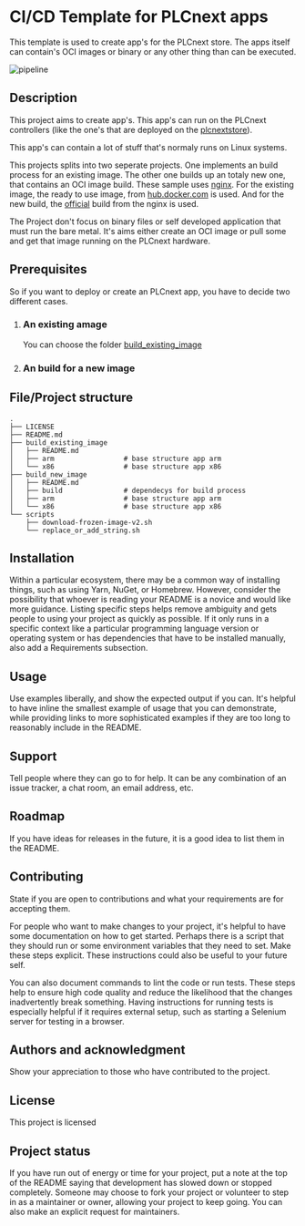 # CI/CD Template for PLCnext apps
This template is used to create app's for the PLCnext store. 
The apps itself can contain's OCI images or binary or any other thing than can be executed.

![pipeline](https://gitlab.phoenixcontact.com/vmm-factory-automation/digital-factory/data-collection-storage-evaluation/container-app-template-for-plcnext/badges/$branch/pipeline.svg)
## Description
This project aims to create app's. This app's can run on the PLCnext controllers (like the one's that are deployed on the [plcnextstore](https://www.plcnextstore.com)). 

This app's can contain a lot of stuff that's normaly runs on Linux systems. 

This projects splits into two seperate projects. One implements an build process for an existing image.
The other one builds up an totaly new one, that contains an OCI image build. 
These sample uses [nginx](https://nginx.org). For the existing image, the ready to use image, from [hub.docker.com](https://hub.docker.com/_/nginx) is used. And for the new build, the [official](https://github.com/nginxinc/docker-nginx) build from the nginx is used.

The Project don't focus on binary files or self developed application that must run the bare metal. It's aims either create an OCI image or pull some and get that image running on the PLCnext hardware.
## Prerequisites
So if you want to deploy or create an PLCnext app, you have to decide two different cases. 
1. ### An existing amage
    You can choose the folder [build_existing_image](./build_existing_image/) 
2. ### An build for a new image
## File/Project structure

    .
    ├── LICENSE
    ├── README.md
    ├── build_existing_image                 
    │   ├── README.md   
    │   ├── arm                 # base structure app arm
    │   └── x86                 # base structure app x86
    ├── build_new_image
    │   ├── README.md
    │   ├── build               # dependecys for build process
    │   ├── arm                 # base structure app arm
    │   └── x86                 # base structure app x86
    └── scripts
        ├── download-frozen-image-v2.sh 
        └── replace_or_add_string.sh

## Installation
Within a particular ecosystem, there may be a common way of installing things, such as using Yarn, NuGet, or Homebrew. However, consider the possibility that whoever is reading your README is a novice and would like more guidance. Listing specific steps helps remove ambiguity and gets people to using your project as quickly as possible. If it only runs in a specific context like a particular programming language version or operating system or has dependencies that have to be installed manually, also add a Requirements subsection.

## Usage
Use examples liberally, and show the expected output if you can. It's helpful to have inline the smallest example of usage that you can demonstrate, while providing links to more sophisticated examples if they are too long to reasonably include in the README.

## Support
Tell people where they can go to for help. It can be any combination of an issue tracker, a chat room, an email address, etc.

## Roadmap
If you have ideas for releases in the future, it is a good idea to list them in the README.

## Contributing
State if you are open to contributions and what your requirements are for accepting them.

For people who want to make changes to your project, it's helpful to have some documentation on how to get started. Perhaps there is a script that they should run or some environment variables that they need to set. Make these steps explicit. These instructions could also be useful to your future self.

You can also document commands to lint the code or run tests. These steps help to ensure high code quality and reduce the likelihood that the changes inadvertently break something. Having instructions for running tests is especially helpful if it requires external setup, such as starting a Selenium server for testing in a browser.

## Authors and acknowledgment
Show your appreciation to those who have contributed to the project.

## License
This project is licensed 

## Project status
If you have run out of energy or time for your project, put a note at the top of the README saying that development has slowed down or stopped completely. Someone may choose to fork your project or volunteer to step in as a maintainer or owner, allowing your project to keep going. You can also make an explicit request for maintainers.
